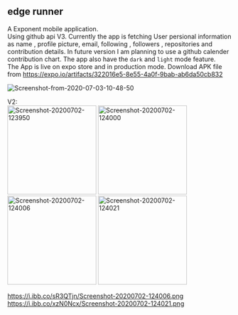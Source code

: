 ## edge runner  
A Exponent mobile application.       
Using github api V3. Currently the app is fetching User persional information as name , profile picture, email, following , followers , repositories and contribution details. In future version I am planning to use a github calender contribution chart.  The app also have the  ```dark``` and ```light``` mode feature.     
The App is live on expo store and in production mode.
Download APK file from https://expo.io/artifacts/322016e5-8e55-4a0f-9bab-ab6da50cb832

<img src="https://i.ibb.co/VD6SZzP/Screenshot-from-2020-07-03-10-48-50.png" alt="Screenshot-from-2020-07-03-10-48-50" border="0">
 
V2:     
<a href="https://ibb.co/N9z5145"><img src="https://i.ibb.co/dPyFbhF/Screenshot-20200702-123950.png" width="200px" alt="Screenshot-20200702-123950" border="0"></a>
<a href="https://ibb.co/TPZ88Q8"><img src="https://i.ibb.co/5sd88Q8/Screenshot-20200702-124000.png" width="200px" alt="Screenshot-20200702-124000" border="0"></a>
<img src="https://i.ibb.co/sR3QTjn/Screenshot-20200702-124006.png" alt="Screenshot-20200702-124006" border="0" width = "200px">
<img src="https://i.ibb.co/xzN0Ncx/Screenshot-20200702-124021.png" alt="Screenshot-20200702-124021" border="0" width ="200px">  


https://i.ibb.co/sR3QTjn/Screenshot-20200702-124006.png  
https://i.ibb.co/xzN0Ncx/Screenshot-20200702-124021.png  
